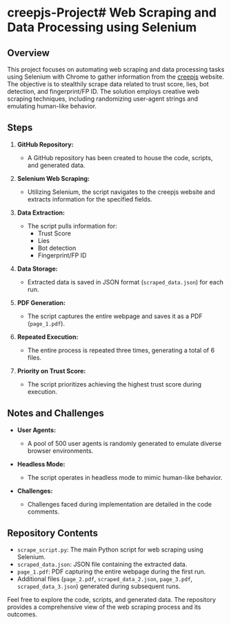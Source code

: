 # creepjs-Project# Web Scraping and Data Processing using Selenium

## Overview

This project focuses on automating web scraping and data processing tasks using Selenium with Chrome to gather information from the [creepjs](https://abrahamjuliot.github.io/creepjs/) website. The objective is to stealthily scrape data related to trust score, lies, bot detection, and fingerprint/FP ID. The solution employs creative web scraping techniques, including randomizing user-agent strings and emulating human-like behavior.

## Steps

1. **GitHub Repository:**
   - A GitHub repository has been created to house the code, scripts, and generated data.

2. **Selenium Web Scraping:**
   - Utilizing Selenium, the script navigates to the creepjs website and extracts information for the specified fields.

3. **Data Extraction:**
   - The script pulls information for:
     - Trust Score
     - Lies
     - Bot detection
     - Fingerprint/FP ID

4. **Data Storage:**
   - Extracted data is saved in JSON format (`scraped_data.json`) for each run.

5. **PDF Generation:**
   - The script captures the entire webpage and saves it as a PDF (`page_1.pdf`).

6. **Repeated Execution:**
   - The entire process is repeated three times, generating a total of 6 files.

7. **Priority on Trust Score:**
   - The script prioritizes achieving the highest trust score during execution.

## Notes and Challenges

- **User Agents:**
  - A pool of 500 user agents is randomly generated to emulate diverse browser environments.

- **Headless Mode:**
  - The script operates in headless mode to mimic human-like behavior.

- **Challenges:**
  - Challenges faced during implementation are detailed in the code comments.

## Repository Contents

- `scrape_script.py`: The main Python script for web scraping using Selenium.
- `scraped_data.json`: JSON file containing the extracted data.
- `page_1.pdf`: PDF capturing the entire webpage during the first run.
- Additional files (`page_2.pdf`, `scraped_data_2.json`, `page_3.pdf`, `scraped_data_3.json`) generated during subsequent runs.

Feel free to explore the code, scripts, and generated data. The repository provides a comprehensive view of the web scraping process and its outcomes.
